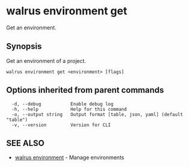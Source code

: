 # walrus environment get

Get an environment.

## Synopsis

Get an environment of a project.

```
walrus environment get <environment> [flags]
```

## Options inherited from parent commands

```
  -d, --debug           Enable debug log
  -h, --help            Help for this command
  -o, --output string   Output format [table, json, yaml] (default "table")
  -v, --version         Version for CLI
```

## SEE ALSO

* [walrus environment](walrus_environment)	 - Manage environments

